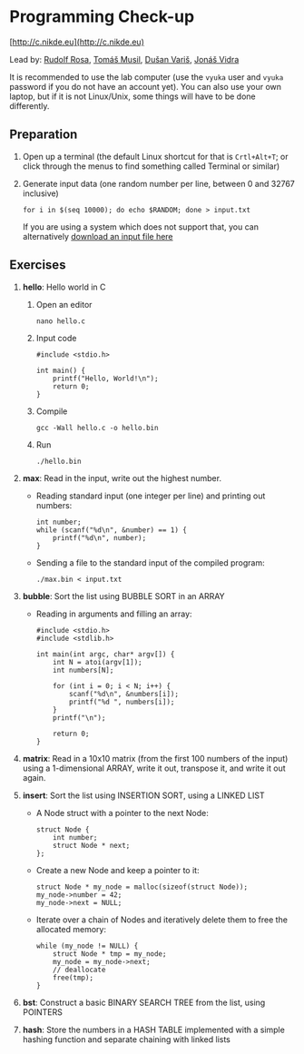 # Programming Check-up

[http://c.nikde.eu](http://c.nikde.eu)

Lead by:
[Rudolf Rosa](https://ufal.mff.cuni.cz/rudolf-rosa),
[Tomáš Musil](https://ufal.mff.cuni.cz/tomas-musil),
[Dušan Variš](https://ufal.mff.cuni.cz/dusan-varis),
[Jonáš Vidra](https://ufal.mff.cuni.cz/jonas-vidra)

It is recommended to use the lab computer (use the `vyuka` user and `vyuka` password if you do not have an account yet). You can also use your own laptop, but if it is not Linux/Unix, some things will have to be done differently.

## Preparation

1. Open up a terminal (the default Linux shortcut for that is `Crtl+Alt+T`; or click through the menus to find something called Terminal or similar)

1. Generate input data (one random number per line, between 0 and 32767 inclusive)

       for i in $(seq 10000); do echo $RANDOM; done > input.txt
   If you are using a system which does not support that, you can alternatively [download an input file here](http://ufallab.ms.mff.cuni.cz/~rosa/c/input.txt)

## Exercises
    
1. **hello**: Hello world in C
    1. Open an editor
    
           nano hello.c
    1. Input code

           #include <stdio.h>
           
           int main() {
               printf("Hello, World!\n");
               return 0;
           }
    1. Compile
     
           gcc -Wall hello.c -o hello.bin
    1. Run
    
           ./hello.bin

1. **max**: Read in the input, write out the highest number. 
   
   * Reading standard input (one integer per line) and printing out numbers:    
   
         int number;
         while (scanf("%d\n", &number) == 1) {
             printf("%d\n", number);
         }
       
   * Sending a file to the standard input of the compiled program:
   
         ./max.bin < input.txt
1. **bubble**: Sort the list using BUBBLE SORT in an ARRAY

   * Reading in arguments and filling an array:

         #include <stdio.h>
         #include <stdlib.h>

         int main(int argc, char* argv[]) {
             int N = atoi(argv[1]);
             int numbers[N];

             for (int i = 0; i < N; i++) {
                 scanf("%d\n", &numbers[i]);
                 printf("%d ", numbers[i]);
             }
             printf("\n");
           
             return 0;
         }

1. **matrix**: Read in a 10x10 matrix (from the first 100 numbers of the input) using a 1-dimensional ARRAY, write it out, transpose it, and write it out again.
1. **insert**: Sort the list using INSERTION SORT, using a LINKED LIST

   * A Node struct with a pointer to the next Node:
  
         struct Node {
             int number;
             struct Node * next;
         };

   * Create a new Node and keep a pointer to it:

         struct Node * my_node = malloc(sizeof(struct Node));
         my_node->number = 42;
         my_node->next = NULL;

   * Iterate over a chain of Nodes and iteratively delete them to free the allocated memory:
   
         while (my_node != NULL) {
             struct Node * tmp = my_node;
             my_node = my_node->next;
             // deallocate
             free(tmp);
         }

1. **bst**: Construct a basic BINARY SEARCH TREE from the list, using POINTERS
1. **hash**: Store the numbers in a HASH TABLE implemented with a simple hashing function and separate chaining with linked lists

